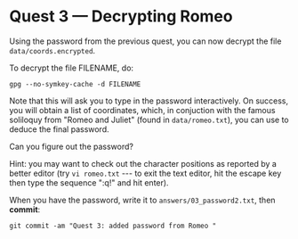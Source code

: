 # Quest 3 — Decrypting Romeo

Using the password from the previous quest, you can now decrypt the file
`data/coords.encrypted`.

To decrypt the file FILENAME, do:

```
gpg --no-symkey-cache -d FILENAME
```

Note that this will ask you to type in the password interactively. On success,
you will obtain a list of coordinates, which, in conjuction with the famous
soliloquy from "Romeo and Juliet" (found in `data/romeo.txt`), you can use to
deduce the final password.

Can you figure out the password?

Hint: you may want to check out the character positions as reported by a better
editor (try `vi romeo.txt` --- to exit the text editor, hit the escape key then
type the sequence ":q!" and hit enter).

When you have the password, write it to `answers/03_password2.txt`, then
**commit**:

```
git commit -am "Quest 3: added password from Romeo "
```
